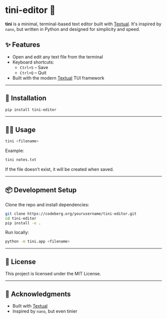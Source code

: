 # tini-editor 📝

**tini** is a minimal, terminal-based text editor built with [Textual](https://textual.textualize.io/). It's inspired by `nano`, but written in Python and designed for simplicity and speed.

## ✨ Features

- Open and edit any text file from the terminal
- Keyboard shortcuts:
  - `Ctrl+S` – Save
  - `Ctrl+Q` – Quit
- Built with the modern [Textual](https://textual.textualize.io/) TUI framework

---

## 🚀 Installation

```bash
pip install tini-editor
````

---

## 🧑‍💻 Usage

```bash
tini <filename>
```

Example:

```bash
tini notes.txt
```

If the file doesn’t exist, it will be created when saved.

---

## 📦 Development Setup

Clone the repo and install dependencies:

```bash
git clone https://codeberg.org/yourusername/tini-editor.git
cd tini-editor
pip install -e .
```

Run locally:

```bash
python -m tini.app <filename>
```

---

## 📄 License

This project is licensed under the MIT License.

---

## 🙏 Acknowledgments

* Built with [Textual](https://github.com/Textualize/textual)
* Inspired by `nano`, but even tinier
